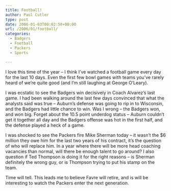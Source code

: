 ```yaml
---
title: Football!
author: Paul Cutler
type: post
date: 2006-01-03T00:02:50+00:00
url: /2006/01/football/
categories:
  - Badgers
  - Football
  - Packers
  - Sports

---
```

I love this time of the year &#8211; I think I&#8217;ve watched a football game every day for the last 10 days. Even the first few bowl games with teams you&#8217;ve rarely heard of we&#8217;re quite good (and I&#8217;m still laughing at George O&#8217;Leary).

I was ecstatic to see the Badgers win decisively in Coach Alvarez&#8217;s last game. I had been walking around the last few days convinced that what the analysts said was true &#8211; Auburn&#8217;s defense was going to rip in to Wisconsin, and the Badgers had little chance to win. Was I wrong &#8211; the Badgers won, and won big. Forget about the 10.5 point underdog status &#8211; Auburn couldn&#8217;t get it together all day and the Badgers offense was hot in the first half, and the defense played a heck of a game.

I was shocked to see the Packers fire Mike Sherman today &#8211; it wasn&#8217;t the $6 million they owe him for the last two years of his contract, it&#8217;s the question of who will replace him. In a year where there will be more head coaching vacancies than normal, will there be enough talent to go around? I also question if Ted Thompson is doing it for the right reasons &#8211; is Sherman definitely the wrong guy, or is Thompson trying to put his stamp on the team.

Time will tell. This leads me to believe Favre will retire, and is will be interesting to watch the Packers enter the next generation.
